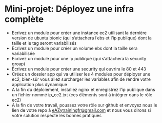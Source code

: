 # Mini-projet: Déployez une infra complète

  * Ecrivez un module pour créer une instance ec2 utilisant la dernière version de ubuntu bionic (qui
  s’attachera l’ebs et l’ip publique) dont la taille et le tag seront variabilisés
  * Ecrivez un module pour créer un volume ebs dont la taille sera variabilisée
  * Ecrivez un module pour une ip publique (qui s’attachera la security group)
  * Ecrivez un module pour créer une security qui ouvrira le 80 et 443
  * Créez un dossier app qui va utiliser les 4 modules pour déployer une ec2, bien-sûr vous allez surcharger
  les variables afin de rendre votre application plus dynamique
  * A la fin du déploiement, installez nginx et enregistrez l’ip publique dans un fichier nommé ip_ec2.txt (ces
  éléments sont à intégrer dans le rôle ec2)
  * A la fin de votre travail, poussez votre rôle sur github et envoyez nous le lien de votre repo à
  eAZytrainingfr@gmail.com et nous vous dirons si votre solution respecte les bonnes pratiques